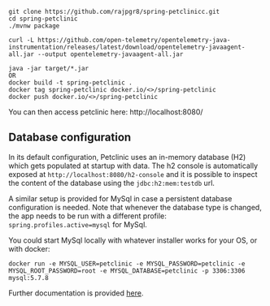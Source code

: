 

```
git clone https://github.com/rajpgr8/spring-petclinicc.git
cd spring-petclinic
./mvnw package

curl -L https://github.com/open-telemetry/opentelemetry-java-instrumentation/releases/latest/download/opentelemetry-javaagent-all.jar --output opentelemetry-javaagent-all.jar

java -jar target/*.jar
OR
docker build -t spring-petclinic .
docker tag spring-petclinic docker.io/<>/spring-petclinic 
docker push docker.io/<>/spring-petclinic
```

You can then access petclinic here: http://localhost:8080/

## Database configuration

In its default configuration, Petclinic uses an in-memory database (H2) which
gets populated at startup with data. The h2 console is automatically exposed at `http://localhost:8080/h2-console`
and it is possible to inspect the content of the database using the `jdbc:h2:mem:testdb` url.
 
A similar setup is provided for MySql in case a persistent database configuration is needed. Note that whenever the database type is changed, the app needs to be run with a different profile: `spring.profiles.active=mysql` for MySql.

You could start MySql locally with whatever installer works for your OS, or with docker:

```
docker run -e MYSQL_USER=petclinic -e MYSQL_PASSWORD=petclinic -e MYSQL_ROOT_PASSWORD=root -e MYSQL_DATABASE=petclinic -p 3306:3306 mysql:5.7.8
```

Further documentation is provided [here](https://github.com/spring-projects/spring-petclinic/blob/main/src/main/resources/db/mysql/petclinic_db_setup_mysql.txt).

